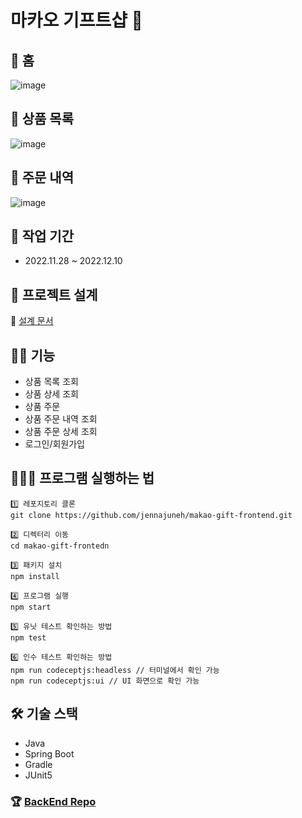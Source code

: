 # 마카오 기프트샵 🏪
## 📍 홈 
![image](https://user-images.githubusercontent.com/110010435/206857901-c23f2dc3-916f-45d1-8eee-2cc91f778c87.png)
## 📍 상품 목록
![image](https://user-images.githubusercontent.com/110010435/206857910-a55a3e50-287c-4570-9e74-c5d158a2515e.png)
## 📍 주문 내역
![image](https://user-images.githubusercontent.com/110010435/206857918-2579ac28-8e28-40ce-91ac-4626860eb208.png)
## 📆 작업 기간
- 2022.11.28 ~ 2022.12.10
## 👣 프로젝트 설계
🔗 [설계 문서](https://wirehaired-trick-c7d.notion.site/7e33540d999442ed936955fedefd15e9)
## ✍🏻 기능
- 상품 목록 조회
- 상품 상세 조회
- 상품 주문
- 상품 주문 내역 조회
- 상품 주문 상세 조회
- 로그인/회원가입
## 👩🏻‍💻 프로그램 실행하는 법
```
1️⃣ 레포지토리 클론
git clone https://github.com/jennajuneh/makao-gift-frontend.git

2️⃣ 디렉터리 이동
cd makao-gift-frontedn

3️⃣ 패키지 설치
npm install

4️⃣ 프로그램 실행
npm start

5️⃣ 유닛 테스트 확인하는 방법
npm test

6️⃣ 인수 테스트 확인하는 방법
npm run codeceptjs:headless // 터미널에서 확인 가능
npm run codeceptjs:ui // UI 화면으로 확인 가능
```
## 🛠 기술 스택
- Java
- Spring Boot
- Gradle
- JUnit5
### 🏆 [BackEnd Repo](https://github.com/jennajeh/makao-gift-backend)
